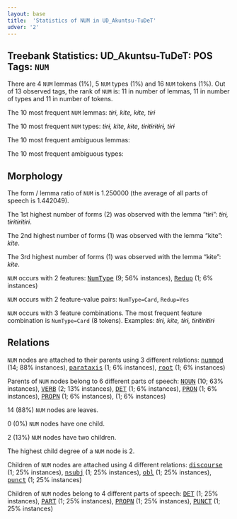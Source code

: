 ```yaml
---
layout: base
title:  'Statistics of NUM in UD_Akuntsu-TuDeT'
udver: '2'
---
```


## Treebank Statistics: UD_Akuntsu-TuDeT: POS Tags: `NUM`

There are 4 `NUM` lemmas (1%), 5 `NUM` types (1%) and 16 `NUM` tokens (1%).
Out of 13 observed tags, the rank of `NUM` is: 11 in number of lemmas, 11 in number of types and 11 in number of tokens.

The 10 most frequent `NUM` lemmas: <em>tɨrɨ, kite, kɨte, tɨɾɨ</em>

The 10 most frequent `NUM` types:  <em>tɨrɨ, kite, kɨte, tɨrɨtɨrɨtɨrɨ, tɨɾɨ</em>

The 10 most frequent ambiguous lemmas: 

The 10 most frequent ambiguous types:  



## Morphology

The form / lemma ratio of `NUM` is 1.250000 (the average of all parts of speech is 1.442049).

The 1st highest number of forms (2) was observed with the lemma “tɨrɨ”: <em>tɨrɨ, tɨrɨtɨrɨtɨrɨ</em>.

The 2nd highest number of forms (1) was observed with the lemma “kite”: <em>kite</em>.

The 3rd highest number of forms (1) was observed with the lemma “kɨte”: <em>kɨte</em>.

`NUM` occurs with 2 features: <tt><a href="aqz_tudet-feat-NumType.html">NumType</a></tt> (9; 56% instances), <tt><a href="aqz_tudet-feat-Redup.html">Redup</a></tt> (1; 6% instances)

`NUM` occurs with 2 feature-value pairs: `NumType=Card`, `Redup=Yes`

`NUM` occurs with 3 feature combinations.
The most frequent feature combination is `NumType=Card` (8 tokens).
Examples: <em>tɨrɨ, kɨte, tɨɾɨ, tɨrɨtɨrɨtɨrɨ</em>


## Relations

`NUM` nodes are attached to their parents using 3 different relations: <tt><a href="aqz_tudet-dep-nummod.html">nummod</a></tt> (14; 88% instances), <tt><a href="aqz_tudet-dep-parataxis.html">parataxis</a></tt> (1; 6% instances), <tt><a href="aqz_tudet-dep-root.html">root</a></tt> (1; 6% instances)

Parents of `NUM` nodes belong to 6 different parts of speech: <tt><a href="aqz_tudet-pos-NOUN.html">NOUN</a></tt> (10; 63% instances), <tt><a href="aqz_tudet-pos-VERB.html">VERB</a></tt> (2; 13% instances), <tt><a href="aqz_tudet-pos-DET.html">DET</a></tt> (1; 6% instances), <tt><a href="aqz_tudet-pos-PRON.html">PRON</a></tt> (1; 6% instances), <tt><a href="aqz_tudet-pos-PROPN.html">PROPN</a></tt> (1; 6% instances),  (1; 6% instances)

14 (88%) `NUM` nodes are leaves.

0 (0%) `NUM` nodes have one child.

2 (13%) `NUM` nodes have two children.

The highest child degree of a `NUM` node is 2.

Children of `NUM` nodes are attached using 4 different relations: <tt><a href="aqz_tudet-dep-discourse.html">discourse</a></tt> (1; 25% instances), <tt><a href="aqz_tudet-dep-nsubj.html">nsubj</a></tt> (1; 25% instances), <tt><a href="aqz_tudet-dep-obl.html">obl</a></tt> (1; 25% instances), <tt><a href="aqz_tudet-dep-punct.html">punct</a></tt> (1; 25% instances)

Children of `NUM` nodes belong to 4 different parts of speech: <tt><a href="aqz_tudet-pos-DET.html">DET</a></tt> (1; 25% instances), <tt><a href="aqz_tudet-pos-PART.html">PART</a></tt> (1; 25% instances), <tt><a href="aqz_tudet-pos-PROPN.html">PROPN</a></tt> (1; 25% instances), <tt><a href="aqz_tudet-pos-PUNCT.html">PUNCT</a></tt> (1; 25% instances)

